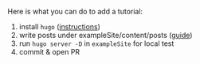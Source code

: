 Here is what you can do to add a tutorial:

1. install `hugo` ([instructions](https://gohugo.io/getting-started/installing/))
2. write posts under exampleSite/content/posts ([guide](https://github.com/googlecodelabs/tools))
3. run `hugo server -D` in `exampleSite` for local test
5. commit & open PR 
